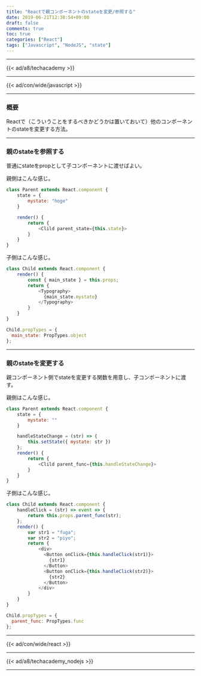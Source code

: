 ```yaml
---
title: "Reactで親コンポーネントのstateを変更/参照する"
date: 2019-06-21T12:38:54+09:00
draft: false
comments: true
toc: true
categories: ["React"]
tags: ["Javascript", "NodeJS", "state"]
---
```


<!--more-->

---

{{< ad/a8/techacademy >}}

---

{{< ad/con/wide/javascript >}}

---

### 概要

Reactで（こういうことをするべきかどうかは置いておいて）他のコンポーネントのstateを変更する方法。

---

### 親のstateを参照する

普通にstateをpropとして子コンポーネントに渡せばよい。

親側はこんな感じ。

```js
class Parent extends React.component {
    state = {
        mystate: "hoge"
    }

    render() {
        return {
            <Clild parent_state={this.state}>
        }
    }
}
```

子側はこんな感じ。

```js
class Child extends React.component {
    render() {
        const { main_state } = this.props;
        return {
            <Typography>
              {main_state.mystate}
            </Typography>
        }
    }
}

Child.propTypes = {
  main_state: PropTypes.object
};
```

---

### 親のstateを変更する

親コンポーネント側でstateを変更する関数を用意し、子コンポーネントに渡す。

親側はこんな感じ。

```js
class Parent extends React.component {
    state = {
        mystate: ""
    }

    handleStateChange = (str) => {
        this.setState({ mystate: str })
    };
    render() {
        return {
            <Clild parent_func={this.handleStateChange}>
        }
    }
}
```

子側はこんな感じ。

```js
class Child extends React.component {
    handleClick = (str) => event => {
        return this.props.parent_func(str);
    };
    render() {
        var str1 = "fuga";
        var str2 = "piyo";
        return {
            <div>
              <Button onClick={this.handleClick(str1)}>
                {str1}
              </Button>
              <Button onClick={this.handleClick(str2)}>
                {str2}
              </Button>
            </div>
        }
    }
}

Child.propTypes = {
  parent_func: PropTypes.func
};
```

---

{{< ad/con/wide/react >}}

---

{{< ad/a8/techacademy_nodejs >}}

---
